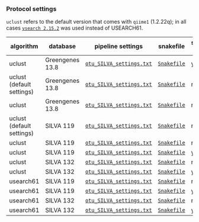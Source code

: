### Protocol settings

`uclust` refers to the default version that comes with `qiime1` (1.2.22q); in all cases [`vsearch 2.15.2`](https://github.com/torognes/vsearch) was used instead of USEARCH61.


| algorithm | database | pipeline settings | snakefile | strand rev | folder |
| --- | --- | --- | --- | --- | --- | 
| uclust | Greengenes 13.8  | [`otu_SILVA_settings.txt`](https://github.com/barrantesisrael/repromicrobiome2021/blob/main/uclust_gg138/otu_SILVA_settings.txt) | [`Snakefile`](https://github.com/barrantesisrael/repromicrobiome2021/blob/main/uclust_gg138/Snakefile) | yes | [`uclust_gg138`](https://github.com/barrantesisrael/repromicrobiome2021/tree/main/uclust_gg138) |
| uclust (default settings) | Greengenes 13.8 | [`otu_SILVA_settings.txt`](https://github.com/barrantesisrael/repromicrobiome2021/blob/main/uclust_gg138_def/otu_SILVA_settings.txt) | [`Snakefile`](https://github.com/barrantesisrael/repromicrobiome2021/blob/main/uclust_gg138_def/Snakefile) | no | [`uclust_gg138_def`](https://github.com/barrantesisrael/repromicrobiome2021/tree/main/uclust_gg138_def) |
| uclust | Greengenes 13.8  | [`otu_SILVA_settings.txt`](https://github.com/barrantesisrael/repromicrobiome2021/blob/main/uclust_gg138_norev/otu_SILVA_settings.txt) | [`Snakefile`](https://github.com/barrantesisrael/repromicrobiome2021/blob/main/uclust_gg138_norev/Snakefile) | no | [`uclust_gg138_norev`](https://github.com/barrantesisrael/repromicrobiome2021/tree/main/uclust_gg138_norev) |
| uclust (default settings) | SILVA 119 | [`otu_SILVA_settings.txt`](https://github.com/barrantesisrael/repromicrobiome2021/blob/main/uclust_silva119_def/otu_SILVA_settings.txt) | [`Snakefile`](https://github.com/barrantesisrael/repromicrobiome2021/blob/main/uclust_silva119_def/Snakefile)  | no | [`uclust_silva119_def`](https://github.com/barrantesisrael/repromicrobiome2021/tree/main/uclust_silva119_def) |
| uclust | SILVA 119 | [`otu_SILVA_settings.txt`](https://github.com/barrantesisrael/repromicrobiome2021/blob/main/uclust_silva119_norev/otu_SILVA_settings.txt) |  [`Snakefile`](https://github.com/barrantesisrael/repromicrobiome2021/blob/main/uclust_silva119_norev/Snakefile) | no | [`uclust_silva119_norev`](https://github.com/barrantesisrael/repromicrobiome2021/tree/main/uclust_silva119_norev) |
| uclust | SILVA 119 | [`otu_SILVA_settings.txt`](https://github.com/barrantesisrael/repromicrobiome2021/blob/main/uclust_silva119_rev/otu_SILVA_settings.txt) | [`Snakefile`](https://github.com/barrantesisrael/repromicrobiome2021/blob/main/uclust_silva119_rev/Snakefile) | yes | [`uclust_silva119_rev`](https://github.com/barrantesisrael/repromicrobiome2021/tree/main/uclust_silva119_rev) |
| uclust  | SILVA 132 | [`otu_SILVA_settings.txt`](https://github.com/barrantesisrael/repromicrobiome2021/blob/main/uclust_silva132_norev/otu_SILVA_settings.txt) | [`Snakefile`](https://github.com/barrantesisrael/repromicrobiome2021/blob/main/uclust_silva132_norev/Snakefile) | no | [`uclust_silva132_norev`](https://github.com/barrantesisrael/repromicrobiome2021/tree/main/uclust_silva132_norev) |
| uclust  | SILVA 132 | [`otu_SILVA_settings.txt`](https://github.com/barrantesisrael/repromicrobiome2021/blob/main/uclust_silva132_rev/otu_SILVA_settings.txt) | [`Snakefile`](https://github.com/barrantesisrael/repromicrobiome2021/blob/main/uclust_silva132_rev/Snakefile) | yes | [`uclust_silva132_rev`](https://github.com/barrantesisrael/repromicrobiome2021/tree/main/uclust_silva132_rev) |
| usearch61 | SILVA 119 | [`otu_SILVA_settings.txt`](https://github.com/barrantesisrael/repromicrobiome2021/blob/main/usearch61_silva119_norev/otu_SILVA_settings.txt) | [`Snakefile`](https://github.com/barrantesisrael/repromicrobiome2021/blob/main/usearch61_silva119_norev/Snakefile) | no | [`usearch61_silva119_norev`](https://github.com/barrantesisrael/repromicrobiome2021/tree/main/usearch61_silva119_norev) |
| usearch61 | SILVA 119 | [`otu_SILVA_settings.txt`](https://github.com/barrantesisrael/repromicrobiome2021/blob/main/usearch61_silva119_rev/otu_SILVA_settings.txt) | [`Snakefile`](https://github.com/barrantesisrael/repromicrobiome2021/blob/main/usearch61_silva119_rev/Snakefile) | yes | [`usearch61_silva119_rev`](https://github.com/barrantesisrael/repromicrobiome2021/tree/main/usearch61_silva119_rev) |
| usearch61 | SILVA 132 | [`otu_SILVA_settings.txt`](https://github.com/barrantesisrael/repromicrobiome2021/blob/main/usearch61_silva132_norev/otu_SILVA_settings.txt) | [`Snakefile`](https://github.com/barrantesisrael/repromicrobiome2021/blob/main/usearch61_silva132_norev/Snakefile) | no | [`usearch61_silva132_norev`](https://github.com/barrantesisrael/repromicrobiome2021/tree/main/usearch61_silva132_norev) |
| usearch61 | SILVA 132 | [`otu_SILVA_settings.txt`](https://github.com/barrantesisrael/repromicrobiome2021/blob/main/usearch61_silva132_rev/otu_SILVA_settings.txt) | [`Snakefile`](https://github.com/barrantesisrael/repromicrobiome2021/blob/main/usearch61_silva132_rev/Snakefile) | yes | [`usearch61_silva132_rev`](https://github.com/barrantesisrael/repromicrobiome2021/tree/main/usearch61_silva132_rev) |

